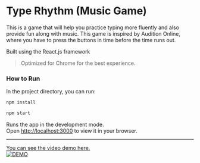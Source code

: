 # Type Rhythm (Music Game)

This is a game that will help you practice typing more fluently and also provide fun along with music. This game is inspired by Audition Online, where you have to press the buttons in time before the time runs out.

Built using the React.js framework

> Optimized for Chrome for the best experience.

### How to Run

In the project directory, you can run:

```sh
npm install
```

```sh
npm start
```

Runs the app in the development mode.\
Open [http://localhost:3000](http://localhost:3000) to view it in your browser.

-----

[You can see the video demo here.](https://www.youtube.com/watch?v=hpSpqe92AMk)\
[![DEMO](https://img.youtube.com/vi/hpSpqe92AMk/0.jpg)](https://www.youtube.com/watch?v=hpSpqe92AMk)
